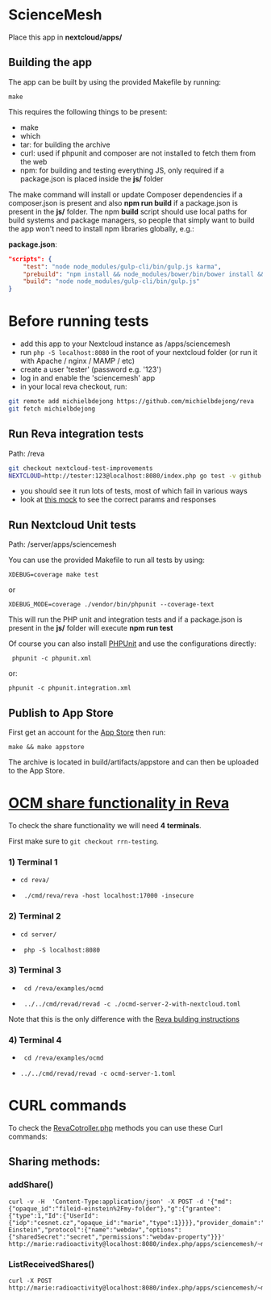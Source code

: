# ScienceMesh
Place this app in **nextcloud/apps/**

## Building the app

The app can be built by using the provided Makefile by running:

    make

This requires the following things to be present:
* make
* which
* tar: for building the archive
* curl: used if phpunit and composer are not installed to fetch them from the web
* npm: for building and testing everything JS, only required if a package.json is placed inside the **js/** folder

The make command will install or update Composer dependencies if a composer.json is present and also **npm run build** if a package.json is present in the **js/** folder. The npm **build** script should use local paths for build systems and package managers, so people that simply want to build the app won't need to install npm libraries globally, e.g.:

**package.json**:
```json
"scripts": {
    "test": "node node_modules/gulp-cli/bin/gulp.js karma",
    "prebuild": "npm install && node_modules/bower/bin/bower install && node_modules/bower/bin/bower update",
    "build": "node node_modules/gulp-cli/bin/gulp.js"
}
```
# Before running tests 

* add this app to your Nextcloud instance as /apps/sciencemesh
* run `php -S localhost:8080` in the root of your nextcloud folder (or run it with Apache / nginx / MAMP / etc)
* create a user 'tester' (password e.g. '123')
* log in and enable the 'sciencemesh' app
* in your local reva checkout, run:
```sh
git remote add michielbdejong https://github.com/michielbdejong/reva
git fetch michielbdejong
```

## Run Reva integration tests

Path: /reva
```sh
git checkout nextcloud-test-improvements
NEXTCLOUD=http://tester:123@localhost:8080/index.php go test -v github.com/cs3org/reva/pkg/storage/fs/nextcloud/...
```
* you should see it run lots of tests, most of which fail in various ways
* look at [this mock](https://github.com/cs3org/reva/blob/de30aee/pkg/storage/fs/nextcloud/nextcloud_server_mock.go#L140-L169) to see the correct params and responses

## Run Nextcloud Unit tests

Path: /server/apps/sciencemesh

You can use the provided Makefile to run all tests by using:

   ```
   XDEBUG=coverage make test
   ```
   or 
   ```
   XDEBUG_MODE=coverage ./vendor/bin/phpunit --coverage-text
   ```
   
This will run the PHP unit and integration tests and if a package.json is present in the **js/** folder will execute **npm run test**

Of course you can also install [PHPUnit](http://phpunit.de/getting-started.html) and use the configurations directly:

     phpunit -c phpunit.xml

or:

    phpunit -c phpunit.integration.xml

## Publish to App Store

First get an account for the [App Store](http://apps.nextcloud.com/) then run:

    make && make appstore

The archive is located in build/artifacts/appstore and can then be uploaded to the App Store.

# [OCM share functionality in Reva](https://reva.link/docs/tutorials/share-tutorial)

To check the share functionality we will need **4 terminals**.

First make sure to `git checkout rrn-testing`.

### 1) Terminal 1 

* `cd reva/`

* ` ./cmd/reva/reva -host localhost:17000 -insecure`

### 2)  Terminal 2 

 * `cd server/`
 
 * ` php -S localhost:8080`

### 3) Terminal 3 

* ` cd /reva/examples/ocmd`

* ` ../../cmd/revad/revad -c ./ocmd-server-2-with-nextcloud.toml`

Note that this is the only difference with the [Reva bulding instructions](https://reva.link/docs/tutorials/share-tutorial/#3-run-reva)

### 4)  Terminal 4 

* ` cd /reva/examples/ocmd`

* `../../cmd/revad/revad -c ocmd-server-1.toml`

# CURL commands

To check the [RevaCotroller.php](https://github.com/pondersource/nc-sciencemesh/blob/6215c61/lib/Controller/RevaController.php) methods you can use these Curl commands:

## Sharing methods: 

### addShare()

    curl -v -H  'Content-Type:application/json' -X POST -d '{"md":{"opaque_id":"fileid-einstein%2Fmy-folder"},"g":{"grantee":{"type":1,"Id":{"UserId":{"idp":"cesnet.cz","opaque_id":"marie","type":1}}}},"provider_domain":"cern.ch","resource_type":"file","provider_id":2,"owner_display_name":"Albert Einstein","protocol":{"name":"webdav","options":{"sharedSecret":"secret","permissions":"webdav-property"}}}' http://marie:radioactivity@localhost:8080/index.php/apps/sciencemesh/~marie/api/ocm/addShare

    
### ListReceivedShares()

    curl -X POST http://marie:radioactivity@localhost:8080/index.php/apps/sciencemesh/~marie/api/ocm/ListReceivedShares
